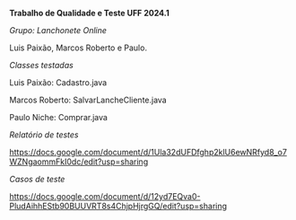 **Trabalho de Qualidade e Teste UFF 2024.1**


*Grupo: Lanchonete Online*

Luis Paixão, Marcos Roberto e Paulo.


*Classes testadas*


Luis Paixão: Cadastro.java

Marcos Roberto: SalvarLancheCliente.java

Paulo Niche: Comprar.java


*Relatório de testes*

https://docs.google.com/document/d/1Ula32dUFDfghp2klU6ewNRfyd8_o7WZNgaommFkI0dc/edit?usp=sharing



*Casos de teste*

https://docs.google.com/document/d/12yd7EQva0-PludAihhEStb90BUUVRT8s4ChjpHjrgGQ/edit?usp=sharing
